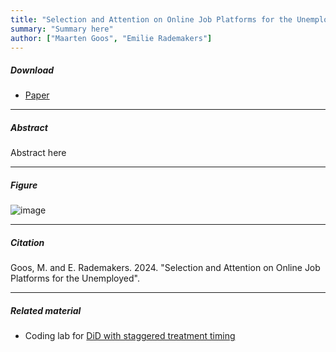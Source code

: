```yaml
---
title: "Selection and Attention on Online Job Platforms for the Unemployed"
summary: "Summary here"
author: ["Maarten Goos", "Emilie Rademakers"]
---
```


##### Download

+ [Paper](/20.pdf)

---

##### Abstract

Abstract here 

---

##### Figure  

![image](/20-figure.png#center)

---

##### Citation

Goos, M. and E. Rademakers. 2024. "Selection and Attention on Online Job Platforms for the Unemployed".

---

##### Related material

+ Coding lab for [DiD with staggered treatment timing](https://github.com/MaartenGoos/selection-and-attention/tree/7361a4125691559327e8332a30c964645a0aa046/coding_lab)



